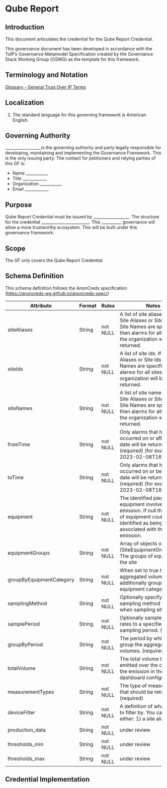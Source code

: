 # Qube Report

## Introduction
This document articulates the credential for the Qube Report Credential. 



This governance document has been developed in accordance with the ToIP’s Governance Metamodel Specification created by the Governance Stack Working Group (GSWG) as the template for this framework.

## Terminology and Notation

[Glossary - General Trust Over IP Terms](https://trustoverip.github.io/toip/glossary)

## Localization

1.	The standard language for this governing framework is American English.
 
## Governing Authority

__________________is the governing authority and party legally responsible for developing, maintaining and implementing the Governance Framework. This is the only issuing party. 
The contact for petitioners and relying parties of this GF is:
* 	Name ___________
* 	Title ____________
* 	Organization ___________
* 	Email ____________

## Purpose

Qube Report Credential must be issued by __________________. The structure for the credential ________________________. This __________ governance will allow a more trustworthy ecosystem. This will be built under this governance framework.   

## Scope

The GF only covers the Qube Report Credential

## Schema Definition

This schema definition follows the AnonCreds specification (https://anoncreds-wg.github.io/anoncreds-spec/)

Attribute | Format | Rules | Notes	
--- | --- | --- | --- |
siteAliases | String | not NULL | A list of site aliases. If no Site Aliases or Site Ids or Site Names are specified then alarms for all sites in the organization will be returned.
siteIds | String | not NULL | A list of site ids. If no Site Aliases or Site Ids or Site Names are specified then alarms for all sites in the organization will be returned.
siteNames | String | not NULL | A list of site names. If no Site Aliases or Site Ids or Site Names are specified then alarms for all sites in the organization will be returned.
fromTime | String | not NULL | Only alarms that have occurred on or after this date will be returned. (required) (for example 2023-02-08T16:10:51Z)
toTime | String | not NULL | Only alarms that have occurred on or before this date will be returned.(required) (for example 2023-02-08T16:25:51Z")
equipment | String | not NULL |  The identified piece of equipment involved in an emission. If null then a piece of equipment could not be identified as being associated with the emission.
equipmentGroups | String | not NULL | Array of objects or null (SiteEquipmentGroupModel) The groups of equipment at the site
groupByEquipmentCategory | String | not NULL | When set to true the aggregated volumes are additionally grouped by equipment category.
samplingMethod | String | not NULL | Optionally specify the sampling method to use when sampling site rates
samplePeriod | String | not NULL | Optionally sample the site rates to a specified sampling period. (required)
groupByPeriod | String | not NULL | The period by which to group the aggregated volumes. (required)
totalVolume | String | not NULL | The total volume that was emitted over the course of the emission in the dashboard configured unit.
measurementTypes | String | not NULL | The type of measurements that should be returned. (required) 
deviceFilter | String | not NULL | A definition of what devices to filter by. You can specify either: 1) a site alias|id|name 2) a site alias|id|name with a list of device ids or 3) a list of device installation ids. (required)
production_data | String | not NULL | under review
thresholds_min | String | not NULL | under review
thresholds_max | String | not NULL | under review



  

## Credential Implementation



